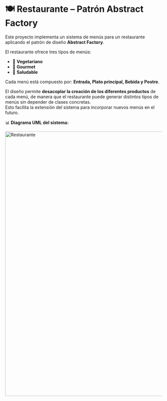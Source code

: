 # 🍽️ Restaurante – Patrón Abstract Factory

Este proyecto implementa un sistema de menús para un restaurante aplicando el patrón de diseño **Abstract Factory**.  

El restaurante ofrece tres tipos de menús:  

- 🥗 **Vegetariano**  
- 🍷 **Gourmet**  
- 🥦 **Saludable**  

Cada menú está compuesto por: **Entrada, Plato principal, Bebida y Postre**.  

El diseño permite **desacoplar la creación de los diferentes productos** de cada menú, de manera que el restaurante puede generar distintos tipos de menús sin depender de clases concretas.  
Esto facilita la extensión del sistema para incorporar nuevos menús en el futuro.  

📊 **Diagrama UML del sistema:**

<img width="2660" height="850" alt="Restaurante" src="https://github.com/user-attachments/assets/71abc8d8-fc05-4fba-9b55-c5fac2e4ed57" />
